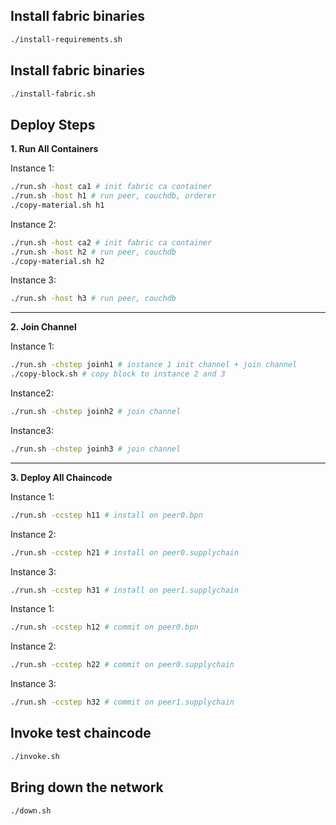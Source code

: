 ## Install fabric binaries

```bash
./install-requirements.sh
```

## Install fabric binaries

```bash
./install-fabric.sh
```

## Deploy Steps

**1. Run All Containers**

Instance 1:

```bash
./run.sh -host ca1 # init fabric ca container
./run.sh -host h1 # run peer, couchdb, orderer
./copy-material.sh h1
```

Instance 2:

```bash
./run.sh -host ca2 # init fabric ca container
./run.sh -host h2 # run peer, couchdb
./copy-material.sh h2
```

Instance 3:

```bash
./run.sh -host h3 # run peer, couchdb
```

---

**2. Join Channel**

Instance 1:

```bash
./run.sh -chstep joinh1 # instance 1 init channel + join channel
./copy-block.sh # copy block to instance 2 and 3
```

Instance2:

```bash
./run.sh -chstep joinh2 # join channel
```

Instance3:

```bash
./run.sh -chstep joinh3 # join channel
```

---

**3. Deploy All Chaincode**

Instance 1:

```bash
./run.sh -ccstep h11 # install on peer0.bpn
```

Instance 2:

```bash
./run.sh -ccstep h21 # install on peer0.supplychain
```

Instance 3:

```bash
./run.sh -ccstep h31 # install on peer1.supplychain
```

Instance 1:

```bash
./run.sh -ccstep h12 # commit on peer0.bpn
```

Instance 2:

```bash
./run.sh -ccstep h22 # commit on peer0.supplychain
```

Instance 3:

```bash
./run.sh -ccstep h32 # commit on peer1.supplychain
```

## Invoke test chaincode

```bash
./invoke.sh
```

## Bring down the network

```bash
./down.sh
```
